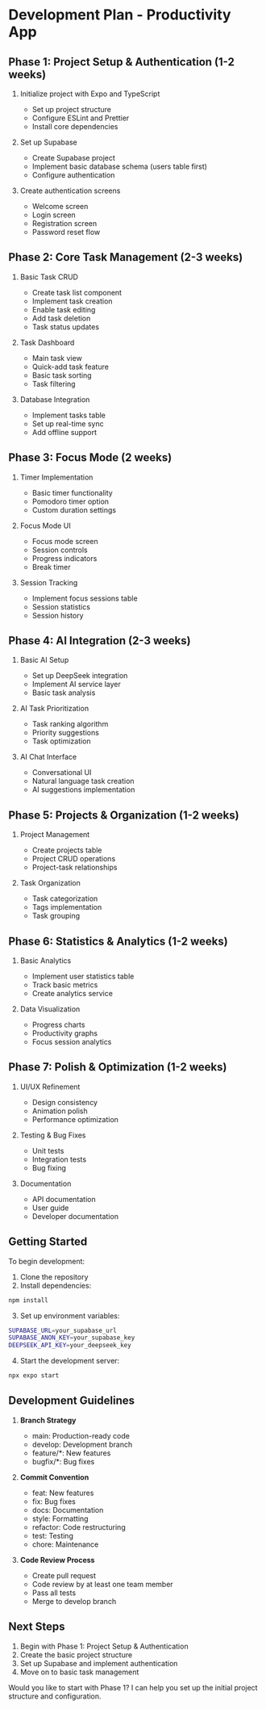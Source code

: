 # Development Plan - Productivity App

## Phase 1: Project Setup & Authentication (1-2 weeks)
1. Initialize project with Expo and TypeScript
   - Set up project structure
   - Configure ESLint and Prettier
   - Install core dependencies

2. Set up Supabase
   - Create Supabase project
   - Implement basic database schema (users table first)
   - Configure authentication

3. Create authentication screens
   - Welcome screen
   - Login screen
   - Registration screen
   - Password reset flow

## Phase 2: Core Task Management (2-3 weeks)
1. Basic Task CRUD
   - Create task list component
   - Implement task creation
   - Enable task editing
   - Add task deletion
   - Task status updates

2. Task Dashboard
   - Main task view
   - Quick-add task feature
   - Basic task sorting
   - Task filtering

3. Database Integration
   - Implement tasks table
   - Set up real-time sync
   - Add offline support

## Phase 3: Focus Mode (2 weeks)
1. Timer Implementation
   - Basic timer functionality
   - Pomodoro timer option
   - Custom duration settings

2. Focus Mode UI
   - Focus mode screen
   - Session controls
   - Progress indicators
   - Break timer

3. Session Tracking
   - Implement focus sessions table
   - Session statistics
   - Session history

## Phase 4: AI Integration (2-3 weeks)
1. Basic AI Setup
   - Set up DeepSeek integration
   - Implement AI service layer
   - Basic task analysis

2. AI Task Prioritization
   - Task ranking algorithm
   - Priority suggestions
   - Task optimization

3. AI Chat Interface
   - Conversational UI
   - Natural language task creation
   - AI suggestions implementation

## Phase 5: Projects & Organization (1-2 weeks)
1. Project Management
   - Create projects table
   - Project CRUD operations
   - Project-task relationships

2. Task Organization
   - Task categorization
   - Tags implementation
   - Task grouping

## Phase 6: Statistics & Analytics (1-2 weeks)
1. Basic Analytics
   - Implement user statistics table
   - Track basic metrics
   - Create analytics service

2. Data Visualization
   - Progress charts
   - Productivity graphs
   - Focus session analytics

## Phase 7: Polish & Optimization (1-2 weeks)
1. UI/UX Refinement
   - Design consistency
   - Animation polish
   - Performance optimization

2. Testing & Bug Fixes
   - Unit tests
   - Integration tests
   - Bug fixing

3. Documentation
   - API documentation
   - User guide
   - Developer documentation

## Getting Started

To begin development:

1. Clone the repository
2. Install dependencies:
```bash
npm install
```

3. Set up environment variables:
```bash
SUPABASE_URL=your_supabase_url
SUPABASE_ANON_KEY=your_supabase_key
DEEPSEEK_API_KEY=your_deepseek_key
```

4. Start the development server:
```bash
npx expo start
```

## Development Guidelines

1. **Branch Strategy**
   - main: Production-ready code
   - develop: Development branch
   - feature/*: New features
   - bugfix/*: Bug fixes

2. **Commit Convention**
   - feat: New features
   - fix: Bug fixes
   - docs: Documentation
   - style: Formatting
   - refactor: Code restructuring
   - test: Testing
   - chore: Maintenance

3. **Code Review Process**
   - Create pull request
   - Code review by at least one team member
   - Pass all tests
   - Merge to develop branch

## Next Steps

1. Begin with Phase 1: Project Setup & Authentication
2. Create the basic project structure
3. Set up Supabase and implement authentication
4. Move on to basic task management

Would you like to start with Phase 1? I can help you set up the initial project structure and configuration. 